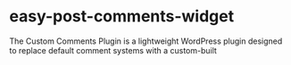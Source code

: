 # easy-post-comments-widget
The Custom Comments Plugin is a lightweight WordPress plugin designed to replace default comment systems with a custom-built
